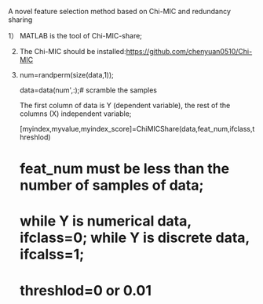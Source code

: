 A novel feature selection method based on Chi-MIC and redundancy sharing

1） MATLAB is the tool of Chi-MIC-share;

2) The Chi-MIC should be installed:https://github.com/chenyuan0510/Chi-MIC

3) num=randperm(size(data,1));

   data=data(num',:);# scramble the samples

   The first column of data is Y (dependent variable), the rest of the columns (X) independent variable;

   [myindex,myvalue,myindex_score]=ChiMICShare(data,feat_num,ifclass,threshlod)
   
   # feat_num must be less than the  number of samples of data;
   # while Y is numerical data, ifclass=0; while Y is discrete data, ifcalss=1;
   # threshlod=0 or 0.01
